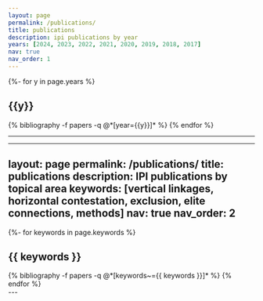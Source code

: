 ```yaml
---
layout: page
permalink: /publications/
title: publications
description: ipi publications by year
years: [2024, 2023, 2022, 2021, 2020, 2019, 2018, 2017]
nav: true
nav_order: 1
---
```


<!-- _pages/publications.md -->
<div class="publications">

{%- for y in page.years %}
  <h2 class="year">{{y}}</h2>
  {% bibliography -f papers -q @*[year={{y}}]* %}
{% endfor %}

</div>

---
---
layout: page
permalink: /publications/
title: publications
description: IPI publications by topical area
keywords: [vertical linkages, horizontal contestation, exclusion, elite connections, methods]
nav: true
nav_order: 2
---

<!-- _pages/publications.md -->
<div class="publications">

{%- for keywords in page.keywords %}
  <h2 class="keywords">{{ keywords }}</h2>
  {% bibliography -f papers -q @*[keywords~={{ keywords }}]* %}
{% endfor %}

</div>
---
